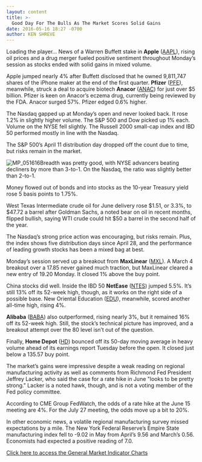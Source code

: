 ```yaml
---
layout: content
title: >-
  Good Day For The Bulls As The Market Scores Solid Gains
date: 2016-05-16 18:27 -0700
author: KEN SHREVE
---
```






Loading the player...
News of a Warren Buffett stake in **Apple** ([AAPL](https://research.investors.com/quote.aspx?symbol=AAPL)), rising oil prices and a drug merger fueled positive sentiment throughout Monday’s session as stocks ended with solid gains in mixed volume.


Apple jumped nearly 4% after Buffett disclosed that he owned 9,811,747 shares of the iPhone maker at the end of the first quarter. **Pfizer** ([PFE](https://research.investors.com/quote.aspx?symbol=PFE)), meanwhile, struck a deal to acquire biotech **Anacor** ([ANAC](https://research.investors.com/quote.aspx?symbol=ANAC)) for just over $5 billion. Pfizer is keen on Anacor’s eczema drug, currently being reviewed by the FDA. Anacor surged 57%. Pfizer edged 0.6% higher.


The Nasdaq gapped up at Monday’s open and never looked back. It rose 1.2% in slightly higher volume. The S&P 500 and Dow picked up 1% each. Volume on the NYSE fell slightly. The Russell 2000 small-cap index and IBD 50 performed mostly in line with the Nasdaq.


The S&P 500’s April 11 distribution day dropped off the count due to time, but risks remain in the market.


![MP_051616](https://www.investors.com/wp-content/uploads/2016/05/MP_051616-192x300.jpg)Breadth was pretty good, with NYSE advancers beating decliners by more than 3-to-1. On the Nasdaq, the ratio was slightly better than 2-to-1.


Money flowed out of bonds and into stocks as the 10-year Treasury yield rose 5 basis points to 1.75%.


West Texas Intermediate crude oil for June delivery rose $1.51, or 3.3%, to $47.72 a barrel after Goldman Sachs, a noted bear on oil in recent months, flipped bullish, saying WTI crude could hit $50 a barrel in the second half of the year.


The Nasdaq’s strong price action was encouraging, but risks remain. Plus, the index shows five distribution days since April 28, and the performance of leading growth stocks has been a mixed bag at best.


Monday’s session served up a breakout from **MaxLinear** ([MXL](https://research.investors.com/quote.aspx?symbol=MXL)). A March 4 breakout over a 17.85 never gained much traction, but MaxLinear cleared a new entry of 19.20 Monday. It closed 1% above the buy point.


China stocks did well. Inside the IBD 50 **NetEase** ([NTES](https://research.investors.com/quote.aspx?symbol=NTES)) jumped 5.5%. It’s still 13% off its 52-week high, though, as it works on the right side of a possible base. New Oriental Education ([EDU](https://research.investors.com/quote.aspx?symbol=EDU)), meanwhile, scored another all-time high, rising 4%.


**Alibaba** ([BABA](https://research.investors.com/quote.aspx?symbol=BABA)) also outperformed, rising nearly 3%, but it remained 16% off its 52-week high. Still, the stock’s technical picture has improved, and a breakout attempt over the 80 level isn’t out of the question.


Finally, **Home Depot** ([HD](https://research.investors.com/quote.aspx?symbol=HD)) bounced off its 50-day moving average in heavy volume ahead of its earnings report Tuesday before the open. It closed just below a 135.57 buy point.


The market’s gains were impressive despite a weak reading on regional manufacturing activity as well as comments from Richmond Fed President Jeffrey Lacker, who said the case for a rate hike in June "looks to be pretty strong." Lacker is a noted hawk, though, and is not a voting member of the Fed policy committee.


According to CME Group FedWatch, the odds of a rate hike at the June 15 meeting are 4%. For the July 27 meeting, the odds move up a bit to 20%.


In other economic news, a volatile regional manufacturing survey missed expectations by a mile. The New York Federal Reserve’s Empire State manufacturing index fell to -9.02 in May from April’s 9.56 and March’s 0.56. Economists had expected a positive reading of 7.0.


[Click here to access the General Market Indicator Charts](https://www.investors.com/wp-content/uploads/2016/05/IBD1605154837GMI.pdf)




